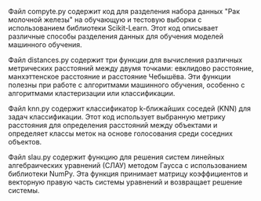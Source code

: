 Файл compyte.py содержит код для разделения набора данных "Рак молочной железы" на обучающую и тестовую выборки с использованием библиотеки Scikit-Learn. 
Этот код описывает различные способы разделения данных для обучения моделей машинного обучения.

Файл distances.py содержит три функции для вычисления различных метрических расстояний между двумя точками: евклидово расстояние, манхэттенское расстояние и расстояние Чебышёва. 
Эти функции полезны при работе с алгоритмами машинного обучения, особенно с алгоритмами кластеризации или классификации.

Файл knn.py содержит классификатор k-ближайших соседей (KNN) для задач классификации. 
Этот код использует выбранную метрику расстояния для определения расстояний между объектами и определяет классы меток на основе голосования среди соседних объектов.

Файл slau.py содержит функцию для решения систем линейных алгебраических уравнений (СЛАУ) методом Гаусса с использованием библиотеки NumPy. 
Эта функция принимает матрицу коэффициентов и векторную правую часть системы уравнений и возвращает решение системы.







